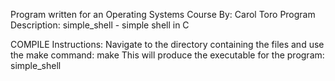 
Program written for an Operating Systems Course
By: Carol Toro
Program Description: simple_shell - simple shell in C



COMPILE Instructions:
     Navigate to the directory containing the files and use the make command:
          make
     This will produce the executable for the program: simple_shell
     
     
